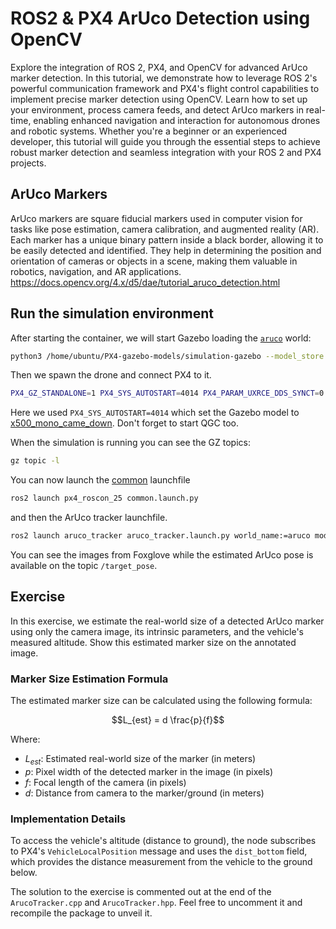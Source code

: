 # ROS2 & PX4 ArUco Detection using OpenCV

Explore the integration of ROS 2, PX4, and OpenCV for advanced ArUco marker detection. In this tutorial, we demonstrate how to leverage ROS 2's powerful communication framework and PX4's flight control capabilities to implement precise marker detection using OpenCV. Learn how to set up your environment, process camera feeds, and detect ArUco markers in real-time, enabling enhanced navigation and interaction for autonomous drones and robotic systems. Whether you're a beginner or an experienced developer, this tutorial will guide you through the essential steps to achieve robust marker detection and seamless integration with your ROS 2 and PX4 projects.

## ArUco Markers

ArUco markers are square fiducial markers used in computer vision for tasks like pose estimation, camera calibration, and augmented reality (AR). Each marker has a unique binary pattern inside a black border, allowing it to be easily detected and identified. They help in determining the position and orientation of cameras or objects in a scene, making them valuable in robotics, navigation, and AR applications.
https://docs.opencv.org/4.x/d5/dae/tutorial_aruco_detection.html

## Run the simulation environment

After starting the container, we will start Gazebo loading the [`aruco`](https://github.com/PX4/PX4-gazebo-models/blob/e05f4312d3f28aa621157610584a4870406cb6d3/worlds/aruco.sdf) world:

```sh
python3 /home/ubuntu/PX4-gazebo-models/simulation-gazebo --model_store /home/ubuntu/PX4-gazebo-models/ --world aruco
```

Then we spawn the drone and connect PX4 to it.

```sh
PX4_GZ_STANDALONE=1 PX4_SYS_AUTOSTART=4014 PX4_PARAM_UXRCE_DDS_SYNCT=0 /home/ubuntu/px4_sitl/bin/px4 -w /home/ubuntu/px4_sitl/romfs
```

Here we used `PX4_SYS_AUTOSTART=4014` which set the Gazebo model to [x500_mono_came_down](https://github.com/PX4/PX4-gazebo-models/tree/e05f4312d3f28aa621157610584a4870406cb6d3/models/x500_mono_cam_down).
Don't forget to start QGC too.

When the simulation is running you can see the GZ topics:

```sh
gz topic -l
```

You can now launch the [common](../px4_roscon_25/README.md) launchfile

```sh
ros2 launch px4_roscon_25 common.launch.py
```

and then the ArUco tracker launchfile.

```sh
ros2 launch aruco_tracker aruco_tracker.launch.py world_name:=aruco model_name:=x500_mono_cam_down_0
```

You can see the images from Foxglove while the estimated ArUco pose is available on the topic `/target_pose`.

## Exercise

In this exercise, we estimate the real-world size of a detected ArUco marker using only the camera image, its intrinsic parameters, and the vehicle's measured altitude. Show this estimated marker size on the annotated image.

### Marker Size Estimation Formula

The estimated marker size can be calculated using the following formula:

```math
L_{est} = d \frac{p}{f}
```

Where:

- $L_{est}$: Estimated real-world size of the marker (in meters)
- $p$: Pixel width of the detected marker in the image (in pixels)
- $f$: Focal length of the camera (in pixels)
- $d$: Distance from camera to the marker/ground (in meters)

### Implementation Details

To access the vehicle's altitude (distance to ground), the node subscribes to PX4's `VehicleLocalPosition` message and uses the `dist_bottom` field, which provides the distance measurement from the vehicle to the ground below.

The solution to the exercise is commented out at the end of the `ArucoTracker.cpp` and `ArucoTracker.hpp`.
Feel free to uncomment it and recompile the package to unveil it.
